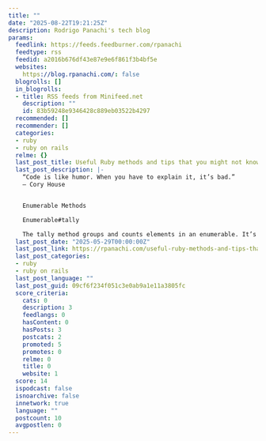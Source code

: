 ```yaml
---
title: ""
date: "2025-08-22T19:21:25Z"
description: Rodrigo Panachi's tech blog
params:
  feedlink: https://feeds.feedburner.com/rpanachi
  feedtype: rss
  feedid: a2016b676df43e87e9e6f861f3b4bf5e
  websites:
    https://blog.rpanachi.com/: false
  blogrolls: []
  in_blogrolls:
  - title: RSS feeds from Minifeed.net
    description: ""
    id: 83b59248e9346428c889eb03522b4297
  recommended: []
  recommender: []
  categories:
  - ruby
  - ruby on rails
  relme: {}
  last_post_title: Useful Ruby methods and tips that you might not know (or remember)
  last_post_description: |-
    “Code is like humor. When you have to explain it, it’s bad.”
    — Cory House


    Enumerable Methods

    Enumerable#tally

    The tally method groups and counts elements in an enumerable. It’s great
  last_post_date: "2025-05-29T00:00:00Z"
  last_post_link: https://rpanachi.com/useful-ruby-methods-and-tips-that-you-might-not-know-or-remember
  last_post_categories:
  - ruby
  - ruby on rails
  last_post_language: ""
  last_post_guid: 09cf6f234f051c3e0ab9a1e11a3805fc
  score_criteria:
    cats: 0
    description: 3
    feedlangs: 0
    hasContent: 0
    hasPosts: 3
    postcats: 2
    promoted: 5
    promotes: 0
    relme: 0
    title: 0
    website: 1
  score: 14
  ispodcast: false
  isnoarchive: false
  innetwork: true
  language: ""
  postcount: 10
  avgpostlen: 0
---
```

